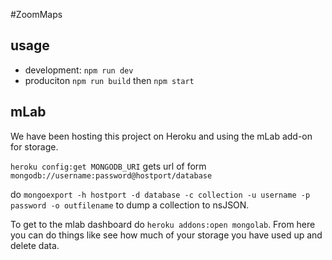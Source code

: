 #ZoomMaps

## usage
- development: `npm run dev`
- produciton `npm run build` then `npm start`

## mLab
We have been hosting this project on Heroku and using the mLab add-on for storage.

`heroku config:get MONGODB_URI` gets url of form `mongodb://username:password@hostport/database`

do `mongoexport -h hostport -d database -c collection -u username -p password -o outfilename` to dump a collection to nsJSON.


To get to the mlab dashboard do `heroku addons:open mongolab`. From here you can do things like see how much of your storage you have used up and delete data.

